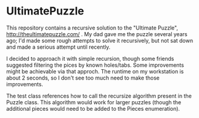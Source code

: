 # UltimatePuzzle
This repository contains a recursive solution to the "Ultimate Puzzle", http://theultimatepuzzle.com/ .
My dad gave me the puzzle several years ago; I'd made some rough attempts to solve it recursively, but not sat down and made a serious attempt until recently.

I decided to approach it with simple recursion, though some friends suggested filtering the pices by known holes/tabs.  Some improvements might be achievable via that approch.  The runtime on my workstation is about 2 seconds, so I don't see too much need to make those improvements.

The test class references how to call the recursize algorithm present in the Puzzle class.  This algorithm would work for larger puzzles (though the additional pieces would need to be added to the Pieces enumeration).
